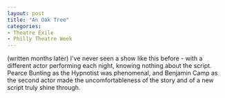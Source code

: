 ```yaml
---
layout: post
title: "An Oak Tree"
categories:
- Theatre Exile
- Philly Theatre Week
---
```

(written months later)
I've never seen a show like this before - with a different actor performing each night, knowing nothing about the script. Pearce Bunting as the Hypnotist was phenomenal, and Benjamin Camp as the second actor made the uncomfortableness of the story and of a new script truly shine through.
